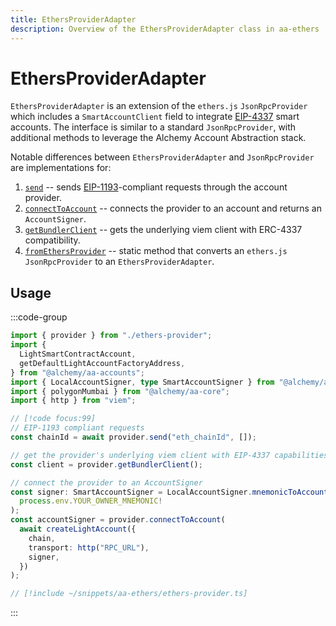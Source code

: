 ```yaml
---
title: EthersProviderAdapter
description: Overview of the EthersProviderAdapter class in aa-ethers
---
```



# EthersProviderAdapter

`EthersProviderAdapter` is an extension of the `ethers.js` `JsonRpcProvider` which includes a `SmartAccountClient` field to integrate [EIP-4337](https://eips.ethereum.org/EIPS/eip-4337) smart accounts. The interface is similar to a standard `JsonRpcProvider`, with additional methods to leverage the Alchemy Account Abstraction stack.

Notable differences between `EthersProviderAdapter` and `JsonRpcProvider` are implementations for:

1.  [`send`](/packages/aa-ethers/provider-adapter/send) -- sends [EIP-1193](https://eips.ethereum.org/EIPS/eip-1193)-compliant requests through the account provider.
2.  [`connectToAccount`](/packages/aa-ethers/provider-adapter/connectToAccount) -- connects the provider to an account and returns an `AccountSigner`.
3.  [`getBundlerClient`](/packages/aa-ethers/provider-adapter/getBundlerClient) -- gets the underlying viem client with ERC-4337 compatibility.
4.  [`fromEthersProvider`](/packages/aa-ethers/provider-adapter/fromEthersProvider) -- static method that converts an `ethers.js` `JsonRpcProvider` to an `EthersProviderAdapter`.

## Usage

:::code-group

```ts [example.ts]
import { provider } from "./ethers-provider";
import {
  LightSmartContractAccount,
  getDefaultLightAccountFactoryAddress,
} from "@alchemy/aa-accounts";
import { LocalAccountSigner, type SmartAccountSigner } from "@alchemy/aa-core";
import { polygonMumbai } from "@alchemy/aa-core";
import { http } from "viem";

// [!code focus:99]
// EIP-1193 compliant requests
const chainId = await provider.send("eth_chainId", []);

// get the provider's underlying viem client with EIP-4337 capabilities
const client = provider.getBundlerClient();

// connect the provider to an AccountSigner
const signer: SmartAccountSigner = LocalAccountSigner.mnemonicToAccountSigner(
  process.env.YOUR_OWNER_MNEMONIC!
);
const accountSigner = provider.connectToAccount(
  await createLightAccount({
    chain,
    transport: http("RPC_URL"),
    signer,
  })
);
```

```ts [ethers-provider.ts]
// [!include ~/snippets/aa-ethers/ethers-provider.ts]
```

:::
